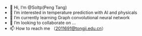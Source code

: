 - 👋 Hi, I’m @Soltp(Peng Tang)
- 👀 I’m interested in temperature prediction with AI and physicals
- 🌱 I’m currently learning Graph convolutional neural network 
- 💞️ I’m looking to collaborate on ...
- 📫 How to reach me （2011691@tongji.edu.cn）

<!---
Soltp/Soltp is a ✨ special ✨ repository because its `README.md` (this file) appears on your GitHub profile.
You can click the Preview link to take a look at your changes.
--->
